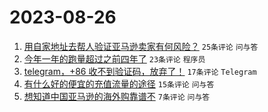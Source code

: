 # 2023-08-26

1. [用自家地址去帮人验证亚马逊卖家有何风险？](https://www.v2ex.com/t/968404) `25条评论` `问与答`
1. [今年一年的跑量超过之前四年了](https://www.v2ex.com/t/968406) `23条评论` `程序员`
1. [telegram，+86 收不到验证码，放弃了！](https://www.v2ex.com/t/968408) `17条评论` `Telegram`
1. [有什么好的便宜的充值流量的途径](https://www.v2ex.com/t/968403) `15条评论` `问与答`
1. [想知道中国亚马逊的海外购靠谱不](https://www.v2ex.com/t/968414) `7条评论` `问与答`
